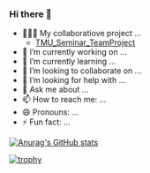 ### Hi there 👋

<!--
**TakumiSenaha/TakumiSenaha** is a ✨ _special_ ✨ repository because its `README.md` (this file) appears on your GitHub profile.

Here are some ideas to get you started:

-->
- 👨🏻‍🔬 My collaboratiove project ...
  - [TMU_Seminar_TeamProject](https://github.com/KyusokLee/TMU_Seminar_TeamProject)
- 🔭 I’m currently working on ...
- 🌱 I’m currently learning ...
- 👯 I’m looking to collaborate on ...
- 🤔 I’m looking for help with ...
- 💬 Ask me about ...
- 📫 How to reach me: ...
- 😄 Pronouns: ...
- ⚡ Fun fact: ...

[![Anurag's GitHub stats](https://github-readme-stats.vercel.app/api?username=TakumiSenaha
)](https://github.com/TakumiSenaha/github-readme-stats)

[![trophy](https://github-profile-trophy.vercel.app/?username=TakumiSenaha)](https://github.com/TakumiSenaha/github-profile-trophy)
